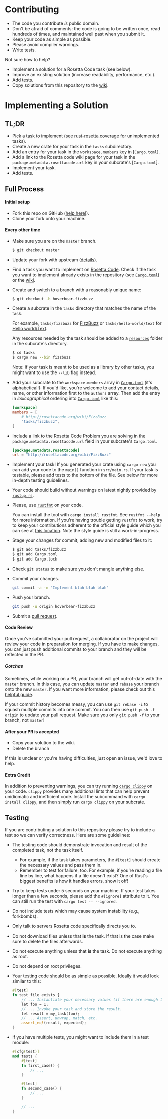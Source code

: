 # Contributing #

* The code you contribute *is* public domain.
* Don't be afraid of comments: the code is going to be written once, read hundreds of times, and maintained well past when you submit it.
* Keep your code as simple as possible.
* Please avoid compiler warnings.
* Write tests.

Not sure how to help?

* Implement a solution for a Rosetta Code task (see below).
* Improve an existing solution (increase readability, performance, etc.).
* Add tests.
* Copy solutions from this repository to the [wiki].

# Implementing a Solution #

## TL;DR ##
* Pick a task to implement (see [rust-rosetta coverage](https://euclio.github.io/rosetta-coverage) for unimplemented tasks).
* Create a new crate for your task in the `tasks` subdirectory.
* Add an entry for your task in the `workspace.members` key in [`Cargo.toml`].
* Add a link to the Rosetta code wiki page for your task in the `package.metadata.rosettacode.url` key in your subcrate's [`Cargo.toml`].
* Implement your task.
* Add tests.

## Full Process ##
#### Initial setup ####

* Fork this repo on GitHub ([help here!](https://help.github.com/articles/fork-a-repo/)).
* Clone your fork onto your machine.

#### Every other time ####
* Make sure you are on the `master` branch.

  ```sh
  $ git checkout master
  ```

* Update your fork with upstream ([details](https://help.github.com/articles/syncing-a-fork/)).
* Find a task you want to implement on [Rosetta Code](https://rosettacode.org). Check if the task you want to implement already exists in the repository (see [`Cargo.toml`](Cargo.toml)) or the [wiki].
* Create and switch to a branch with a reasonably unique name:

  ```sh
  $ git checkout -b hoverbear-fizzbuzz
  ```

* Create a subcrate in the `tasks` directory that matches the name of the task.

    For example, `tasks/fizzbuzz` for [FizzBuzz](http://rosettacode.org/wiki/FizzBuzz) or `tasks/hello-world/text` for [Hello world/Text](http://rosettacode.org/wiki/Hello_world/Text).

    Any resources needed by the task should be added to a [`resources`](./resources) folder in the subcrate's directory.

    ```sh
    $ cd tasks
    $ cargo new --bin fizzbuzz
    ```

    Note: if your task is meant to be used as a library by other tasks, you
    might want to use the `--lib` flag instead.

* Add your subcrate to the `workspace.members` array in [`Cargo.toml`](Cargo.toml) (it's alphabetical!): If you'd like, you're welcome to add your contact details, name, or other information first to the `authors` array. Then add the entry in *lexicographical* ordering into [`Cargo.toml`](Cargo.toml) like this:

  ```toml
  [workspace]
  members = [
      # http://rosettacode.org/wiki/FizzBuzz
      "tasks/fizzbuzz",
  ]
  ```

* Include a link to the Rosetta Code Problem you are solving in the `package.metadata.rosettacode.url` field in your subcrate's `Cargo.toml`.

  ```toml
  [package.metadata.rosettacode]
  url = "http://rosettacode.org/wiki/FizzBuzz"
  ```

* Implement your task! If you generated your crate using `cargo new` you can add your code to the `main()` function in `src/main.rs`. If your task is testable, please add tests to the bottom of the file. See below for more in-depth testing guidelines.

* Your code should build without warnings on latest nightly provided by [`rustup.rs`](https://rustup.rs).

* Please, use [`rustfmt`](https://github.com/rust-lang-nursery/rustfmt) on your code.

    You can install the tool with `cargo install rustfmt`. See `rustfmt --help` for more information. If you're having trouble getting `rustfmt` to work, try to keep your contributions adherent to the official style guide which you can see at [this location](http://doc.rust-lang.org/nightly/style/). Note the style guide is still a work-in-progress.

* Stage your changes for commit, adding new and modified files to it:

  ```sh
  $ git add tasks/fizzbuzz
  $ git add Cargo.toml
  $ git add Cargo.lock
  ```
* Check `git status` to make sure you don't mangle anything else.
* Commit your changes.

  ```sh
  git commit -a -m "Implement blah blah blah"
  ```
* Push your branch.

  ```sh
  git push -u origin hoverbear-fizzbuzz
  ```

* Submit a [pull request](https://help.github.com/articles/creating-a-pull-request/).

#### Code Review ####

Once you've submitted your pull request, a collaborator on the project will review your code in preparation for merging. If you have to make changes, you can just push additional commits to your branch and they will be reflected in the PR.

##### Gotchas #####

Sometimes, while working on a PR, your branch will get out-of-date with the `master` branch. In this case, you can update `master` and `rebase` your branch onto the new `master`. If you want more information, please check out this [helpful guide](https://github.com/edx/edx-platform/wiki/How-to-Rebase-a-Pull-Request).

If your commit history becomes messy, you can use `git rebase -i` to squash multiple commits into one commit. You can then use `git push -f origin` to update your pull request. Make sure you only `git push -f` to your branch, not `master`!

#### After your PR is accepted ####

* Copy your solution to the wiki.
* Delete the branch

If this is unclear or you're having difficulties, just open an issue, we'd love to help.

#### Extra Credit ####

In addition to preventing warnings, you can try running [`cargo
clippy`](https://github.com/Manishearth/rust-clippy) on your code. `clippy`
provides many additional lints that can help prevent unidiomatic and inefficient
code. Install the subcommand with `cargo install clippy`, and then simply run
`cargo clippy` on your subcrate.

## Testing ##

If you are contributing a solution to this repository please try to include a test so we can verify correctness. Here are some guidelines:

* The testing code should demonstrate invocation and result of the completed task, not the task itself.
  * For example, if the task takes parameters, the `#[test]` should create the necessary values and pass them in.
  * Remember to test for failure, too. For example, if you're reading a file line by line, what happens if a file doesn't exist? One of Rust's biggest benefits is how it handles errors, show it off!

* Try to keep tests under 5 seconds on your machine. If your test takes longer than a few seconds, please add the `#[ignore]` attribute to it. You can still run the test with `cargo test -- --ignored`.

* Do not include tests which may cause system instability (e.g., forkbombs).

* Only talk to servers Rosetta code specifically directs you to.

* Do not download files unless that **is** the task. If that is the case make sure to delete the files afterwards.

* Do not execute anything unless that **is** the task. Do not execute anything as root.

* Do not depend on root privileges.

* Your testing code should be as simple as possible. Ideally it would look similar to this:

    ```rust
    #[test]
    fn test_file_exists {
        // ... Instantiate your necessary values (if there are enough to warrant it!) to pass in.
        let foo = 1;
        // ... Invoke your task and store the result.
        let result = my_task(foo);
        // ... Assert, unwrap, match, etc.
        assert_eq!(result, expected);
    }
    ```

* If you have multiple tests, you might want to include them in a test module:

    ```rust
    #[cfg(test)]
    mod tests {
        #[test]
        fn first_case() {
            // ...
        }

        #[test]
        fn second_case() {
            // ...
        }

        // ...
    }
    ```

[Cargo.toml]: ./Cargo.toml
[wiki]: https://rosettacode.org/wiki/Category:Rust
